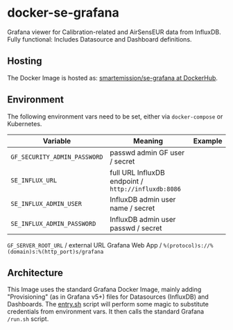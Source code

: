 # docker-se-grafana

Grafana viewer for Calibration-related and AirSensEUR 
data from InfluxDB. Fully functional:
Includes Datasource and Dashboard definitions.

## Hosting

The Docker Image is hosted as: [smartemission/se-grafana at DockerHub](https://hub.docker.com/r/smartemission/se-grafana).

## Environment

The following environment vars need to be set,  either via `docker-compose` or Kubernetes.


Variable |Meaning |Example
--- | --- | --- 
`GF_SECURITY_ADMIN_PASSWORD` |passwd admin GF user / secret
`SE_INFLUX_URL` | full URL InfluxDB endpoint / `http://influxdb:8086`
`SE_INFLUX_ADMIN_USER` | InfluxDB admin user name / secret
`SE_INFLUX_ADMIN_PASSWORD` | InfluxDB admin user passwd / secret
`GF_SERVER_ROOT_URL` / external URL Grafana Web App / `%(protocol)s://%(domain)s:%(http_port)s/grafana`

## Architecture

This Image uses the standard Grafana Docker Image, mainly 
adding "Provisioning" (as in Grafana v5+) files for Datasources (InfluxDB) and
Dashboards. The [entry.sh](entry.sh) script will perform
some magic to substitute credentials from environment vars.
It then calls the standard Grafana `/run.sh` script.
